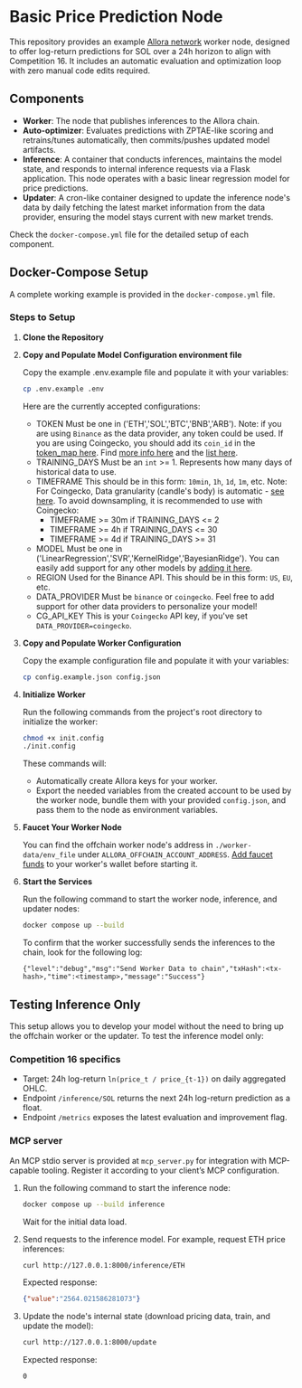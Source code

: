 # Basic Price Prediction Node

This repository provides an example [Allora network](https://docs.allora.network/) worker node, designed to offer log-return predictions for SOL over a 24h horizon to align with Competition 16. It includes an automatic evaluation and optimization loop with zero manual code edits required.

## Components

- **Worker**: The node that publishes inferences to the Allora chain.
- **Auto-optimizer**: Evaluates predictions with ZPTAE-like scoring and retrains/tunes automatically, then commits/pushes updated model artifacts.
- **Inference**: A container that conducts inferences, maintains the model state, and responds to internal inference requests via a Flask application. This node operates with a basic linear regression model for price predictions.
- **Updater**: A cron-like container designed to update the inference node's data by daily fetching the latest market information from the data provider, ensuring the model stays current with new market trends.

Check the `docker-compose.yml` file for the detailed setup of each component.

## Docker-Compose Setup

A complete working example is provided in the `docker-compose.yml` file.

### Steps to Setup

1. **Clone the Repository**
2. **Copy and Populate Model Configuration environment file**
    
    Copy the example .env.example file and populate it with your variables:
    ```sh
    cp .env.example .env
    ```

    Here are the currently accepted configurations:
    - TOKEN
    Must be one in ('ETH','SOL','BTC','BNB','ARB'). 
    Note: if you are using `Binance` as the data provider, any token could be used.
    If you are using Coingecko, you should add its `coin_id` in the [token_map here](https://github.com/allora-network/basic-coin-prediction-node/blob/main/updater.py#L107). Find [more info here](https://docs.coingecko.com/reference/simple-price) and the [list here](https://docs.google.com/spreadsheets/d/1wTTuxXt8n9q7C4NDXqQpI3wpKu1_5bGVmP9Xz0XGSyU/edit?usp=sharing).
    - TRAINING_DAYS
    Must be an `int` >= 1. 
    Represents how many days of historical data to use. 
    - TIMEFRAME
    This should be in this form: `10min`, `1h`, `1d`, `1m`, etc.
    Note: For Coingecko, Data granularity (candle's body) is automatic - [see here](https://docs.coingecko.com/reference/coins-id-ohlc). To avoid downsampling, it is recommended to use with Coingecko:
        - TIMEFRAME >= 30m if TRAINING_DAYS <= 2
        - TIMEFRAME >= 4h if TRAINING_DAYS <= 30
        - TIMEFRAME >= 4d if TRAINING_DAYS >= 31
    - MODEL
    Must be one in ('LinearRegression','SVR','KernelRidge','BayesianRidge'). 
    You can easily add support for any other models by [adding it here](https://github.com/allora-network/basic-coin-prediction-node/blob/main/model.py#L133).
    - REGION
    Used for the Binance API. This should be in this form: `US`, `EU`, etc.
    - DATA_PROVIDER
    Must be `binance` or `coingecko`. Feel free to add support for other data providers to personalize your model!
    - CG_API_KEY
    This is your `Coingecko` API key, if you've set `DATA_PROVIDER=coingecko`.

3. **Copy and Populate Worker Configuration**

    Copy the example configuration file and populate it with your variables:
    ```sh
    cp config.example.json config.json
    ```

4. **Initialize Worker**
    
    Run the following commands from the project's root directory to initialize the worker:
    ```sh
    chmod +x init.config
    ./init.config
    ```
    These commands will:
    - Automatically create Allora keys for your worker.
    - Export the needed variables from the created account to be used by the worker node, bundle them with your provided `config.json`, and pass them to the node as environment variables.

5. **Faucet Your Worker Node**
    
    You can find the offchain worker node's address in `./worker-data/env_file` under `ALLORA_OFFCHAIN_ACCOUNT_ADDRESS`. [Add faucet funds](https://docs.allora.network/devs/get-started/setup-wallet#add-faucet-funds) to your worker's wallet before starting it.

6. **Start the Services**
    
    Run the following command to start the worker node, inference, and updater nodes:
    ```sh
    docker compose up --build
    ```
    To confirm that the worker successfully sends the inferences to the chain, look for the following log:
    ```
    {"level":"debug","msg":"Send Worker Data to chain","txHash":<tx-hash>,"time":<timestamp>,"message":"Success"}
    ```

## Testing Inference Only

This setup allows you to develop your model without the need to bring up the offchain worker or the updater. To test the inference model only:

### Competition 16 specifics

- Target: 24h log-return `ln(price_t / price_{t-1})` on daily aggregated OHLC.
- Endpoint `/inference/SOL` returns the next 24h log-return prediction as a float.
- Endpoint `/metrics` exposes the latest evaluation and improvement flag.

### MCP server

An MCP stdio server is provided at `mcp_server.py` for integration with MCP-capable tooling. Register it according to your client’s MCP configuration.

1. Run the following command to start the inference node:
    ```sh
    docker compose up --build inference
    ```
    Wait for the initial data load.

2. Send requests to the inference model. For example, request ETH price inferences:
    
    ```sh
    curl http://127.0.0.1:8000/inference/ETH
    ```
    Expected response:
    ```json
    {"value":"2564.021586281073"}
    ```

3. Update the node's internal state (download pricing data, train, and update the model):
    
    ```sh
    curl http://127.0.0.1:8000/update
    ```
    Expected response:
    ```sh
    0
    ```
